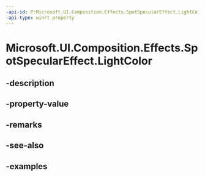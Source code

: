 ```yaml
---
-api-id: P:Microsoft.UI.Composition.Effects.SpotSpecularEffect.LightColor
-api-type: winrt property
---
```


<!-- Property syntax.
public Color LightColor { get;  set; }
-->

# Microsoft.UI.Composition.Effects.SpotSpecularEffect.LightColor

## -description

## -property-value

## -remarks

## -see-also

## -examples

